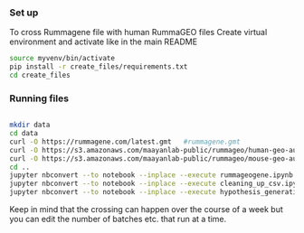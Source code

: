 

### Set up
To cross Rummagene file with human RummaGEO files 
Create virtual environment and activate like in the main README
```bash
source myvenv/bin/activate
pip install -r create_files/requirements.txt
cd create_files
```

### Running files
```bash

mkdir data
cd data
curl -O https://rummagene.com/latest.gmt   #rummagene.gmt
curl -O https://s3.amazonaws.com/maayanlab-public/rummageo/human-geo-auto.gmt.gz
curl -O https://s3.amazonaws.com/maayanlab-public/rummageo/mouse-geo-auto.gmt.gz
cd ..
jupyter nbconvert --to notebook --inplace --execute rummageogene.ipynb #to create rummagenexrummageo.csv.gz
jupyter nbconvert --to notebook --inplace --execute cleaning_up_csv.ipynb # to remove cases where the rummagene and rummageo share pmids
jupyter nbconvert --to notebook --inplace --execute hypothesis_generation.ipynb # to remove cases where the rummagene and rummageo share pmids

```
Keep in mind that the crossing can happen over the course of a week but you can edit the number of batches etc. that run at a time.
